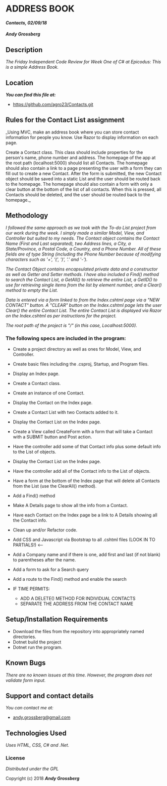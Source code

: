 # ADDRESS BOOK

#### _Contacts, 02/09/18_

#### _**Andy Grossberg**_

## Description

_The Friday Independent Code Review for Week One of C# at Epicodus:_
_This is a simple Address Book._

## Location

**_You can find this file at:_**
* https://github.com/agro23/Contacts.git

## Rules for the Contact List assignment

_Using MVC, make an address book where you can store contact information for people you know. Use Razor to display information on each page.

Create a Contact class. This class should include properties for the person's name, phone number and address.
The homepage of the app at the root path (localhost:5000) should list all Contacts.
The homepage should also contain a link to a page presenting the user with a form they can fill out to create a new Contact. After the form is submitted, the new Contact object should be saved into a static List and the user should be routed back to the homepage.
The homepage should also contain a form with only a clear button at the bottom of the list of all contacts. When this is pressed, all Contacts should be deleted, and the user should be routed back to the homepage._

## Methodology

_I followed the same approach as we took with the To-do List project from our work during the week. I simply made a similar Model, View, and Controller but suited to my needs. The Contact object contains the Contact Name (First and Last separated), two Address lines, a City, a State/Province, a Postal Code, a Country, and a Phone Number. All of these fields are of type String (including the Phone Number because of modifying characters such as '+', '(', ')', '.' and '-')._

_The Contact Object contains encapsulated private data and a constructor as well as Getter and Setter methods. I have also included a Find() method to search the Contact List, a GetAll() to retrieve the entire List, a GetID() to use for retrieving single items from the list by element number, and a Clear() method to empty the List._      

_Data is entered via a form linked to from the Index.cshtml page via a "NEW CONTACT" button. A "CLEAR" button on the Index.cshtml page lets the user Clear() the entire Contact List. The entire Contact List is displayed via Razor on the Index.cshtml as per instructions for the project._

_The root path of the project is "/" (in this case, Localhost:5000)._

### The following specs are included in the program:

* Create a project directory as well as ones for Model, View, and Controller.

* Create basic files including the .csproj, Startup, and Program files.

* Display an Index page.

* Create a Contact class.

* Create an instance of one Contact.

* Display the Contact on the Index page.

* Create a Contact List with two Contacts added to it.

* Display the Contact List on the Index page.

* Create a View called CreateForm with a form that will take a Contact with a SUBMIT button and Post action.

* Have the controller add some of that Contact info plus some default info to the List of objects.

* Display the Contact List on the Index page.

* Have the controller add all of the Contact info to the List of objects.

* Have a form at the bottom of the Index page that will delete all Contacts from the List (use the ClearAll() method).

* Add a Find() method

* Make A Details page to show all the info from a Contact.

* Have each Contact on the Index page be a link to A Details showing all the Contact info.

* Clean up and/or Refactor code.

* Add CSS and Javascript via Bootstrap to all .cshtml files (LOOK IN TO PARTIALS!) <--

* Add a Company name and if there is one, add first and last (if not blank) to parentheses after the name.

* Add a form to ask for a Search query

* Add a route to the Find() method and enable the search

* IF TIME PERMITS:
  - ADD A DELETE() METHOD FOR INDIVIDUAL CONTACTS
  - SEPARATE THE ADDRESS FROM THE CONTACT NAME

## Setup/Installation Requirements

* Download the files from the repository into appropriately named directories.
* Dotnet build the project
* Dotnet run the program.

## Known Bugs

_There are no known issues at this time. However, the program does not validate form input._

## Support and contact details

_You can contact me at:_

* andy.grossberg@gmail.com

## Technologies Used

_Uses HTML, CSS, C# and .Net._

### License

*Distributed under the GPL*

Copyright (c) 2018 **_Andy Grossberg_**
